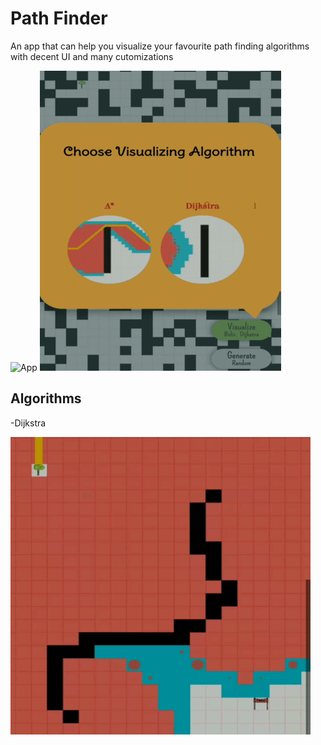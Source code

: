 # Path Finder

An app that can help you visualize your favourite path finding algorithms with decent UI and many cutomizations

![App](assets/app.jpg)
![App](assets/appPre.gif)

## Algorithms

-Dijkstra

![Dijkstra](assets/dijkstra.gif)
